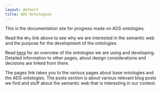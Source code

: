 ```yaml
---
layout: default
title: ADS Ontologies
---
```


This is the documentation site for progress made on ADS ontologies. 

Read the `Why` link above to see why we are interested in the semantic web and the purpose for the development of the ontologies.

Read [here](/ontoads/article/using-ontologies.html) for an overview of the ontologies we are
using and developing. Detailed information to other pages, about design considerations and
decisions are linked from there.

The pages link takes you
to the various pages about base ontologies and the ADS ontologies. The posts section is about various
relevant blog posts we find and stuff about the semantic web that is interesting in our context.
	
	